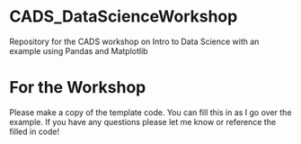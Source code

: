# CADS_DataScienceWorkshop
Repository for the CADS workshop on Intro to Data Science with an example using Pandas and Matplotlib

# For the Workshop 
Please make a copy of the template code. You can fill this in as I go over the example.
If you have any questions please let me know or reference the filled in code!



